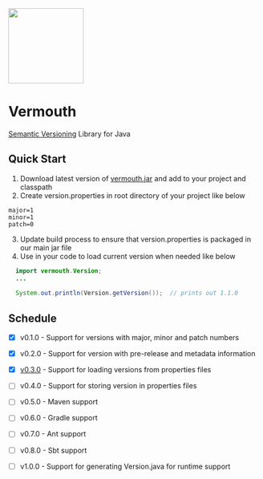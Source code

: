 <img width="150px" src="https://groceries.morrisons.com/productImages/217/217731011_0_640x640.jpg?identifier=7015836e8608de5c56e6a87c1f6613e6" />

# Vermouth
[Semantic Versioning](http://semver.org) Library for Java

## Quick Start
  1. Download latest version of [vermouth.jar](https://github.com/abrayall/vermouth/releases/download/v0.3.1/vermouth-0.3.1.jar) and add to your project and classpath
  2. Create version.properties in root directory of your project like below
  ```properties
  major=1
  minor=1
  patch=0
  ```
  3. Update build process to ensure that version.properties is packaged in our main jar file
  4. Use in your code to load current version when needed like below
  ```java
    import vermouth.Version;
    ...
    
    System.out.println(Version.getVersion());  // prints out 1.1.0
  ```
  
## Schedule
  - [x] v0.1.0 - Support for versions with major, minor and patch numbers
  - [x] v0.2.0 - Support for version with pre-release and metadata information
  - [x] [v0.3.0](https://github.com/abrayall/vermouth/releases/download/v0.3.1/vermouth-0.3.1.jar) - Support for loading versions from properties files
  - [ ] v0.4.0 - Support for storing version in properties files
  - [ ] v0.5.0 - Maven support
  - [ ] v0.6.0 - Gradle support
  - [ ] v0.7.0 - Ant support
  - [ ] v0.8.0 - Sbt support
  - [ ] v1.0.0 - Support for generating Version.java for runtime support
  
